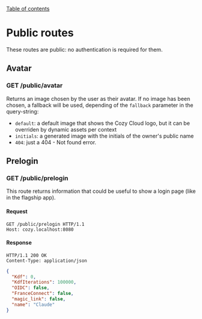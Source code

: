 [Table of contents](README.md#table-of-contents)

# Public routes

These routes are public: no authentication is required for them.

## Avatar

### GET /public/avatar

Returns an image chosen by the user as their avatar. If no image has been
chosen, a fallback will be used, depending of the `fallback` parameter in the
query-string:

- `default`: a default image that shows the Cozy Cloud logo, but it can be
  overriden by dynamic assets per context
- `initials`: a generated image with the initials of the owner's public name
- `404`: just a 404 - Not found error.

## Prelogin

### GET /public/prelogin

This route returns information that could be useful to show a login page (like
in the flagship app).

#### Request

```http
GET /public/prelogin HTTP/1.1
Host: cozy.localhost:8080
```

#### Response

```http
HTTP/1.1 200 OK
Content-Type: application/json
```

```json
{
  "Kdf": 0,
  "KdfIterations": 100000,
  "OIDC": false,
  "FranceConnect": false,
  "magic_link": false,
  "name": "Claude"
}
```

